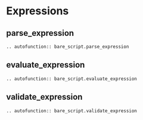 # Expressions


## parse_expression

~~~ {eval-rst}
.. autofunction:: bare_script.parse_expression
~~~


## evaluate_expression

~~~ {eval-rst}
.. autofunction:: bare_script.evaluate_expression
~~~


## validate_expression

~~~ {eval-rst}
.. autofunction:: bare_script.validate_expression
~~~
